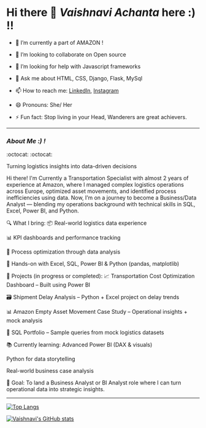 # Hi there 👋 _Vaishnavi Achanta_ here :) !!

- 🌱 I’m currently a part of AMAZON !

- 👯 I’m looking to collaborate on Open source
- 🤔 I’m looking for help with Javascript frameworks
- 💬 Ask me about HTML, CSS, Django, Flask, MySql
- 📫 How to reach me: [LinkedIn](https://www.linkedin.com/in/achantavaishnavi), [Instagram](https://www.instagram.com/marshmello_24_7/)
- 😄 Pronouns: She/ Her
- ⚡ Fun fact: Stop living in your Head, Wanderers are great achievers.

<hr>

### _About Me :) !_ 
:octocat:
:octocat:
<p>Turning logistics insights into data-driven decisions

Hi there! I'm Currently a Transportation Specialist with almost 2 years of experience at Amazon, where I managed complex logistics operations across Europe, optimized asset movements, and identified process inefficiencies using data. Now, I’m on a journey to become a Business/Data Analyst — blending my operations background with technical skills in SQL, Excel, Power BI, and Python.

🔍 What I bring:
📦 Real-world logistics data experience

📊 KPI dashboards and performance tracking

🔄 Process optimization through data analysis

🧮 Hands-on with Excel, SQL, Power BI & Python (pandas, matplotlib)

🚀 Projects (in progress or completed):
📈 Transportation Cost Optimization Dashboard – Built using Power BI

🗃️ Shipment Delay Analysis – Python + Excel project on delay trends

📊 Amazon Empty Asset Movement Case Study – Operational insights + mock analysis

🧰 SQL Portfolio – Sample queries from mock logistics datasets

📚 Currently learning:
Advanced Power BI (DAX & visuals)

Python for data storytelling

Real-world business case analysis

🎯 Goal:
To land a Business Analyst or BI Analyst role where I can turn operational data into strategic insights.</p>

<hr>
 
[![Top Langs](https://github-readme-stats.vercel.app/api/top-langs/?username=vaishnavityra712&layout=compact&theme=compact)](https://github.com/vaishnavityra712/github-readme-stats)

[![Vaishnavi's GitHub stats](https://github-readme-stats.vercel.app/api?username=vaishnavityra712&theme=synthwave)](https://github.com/vaishnavityra712/github-readme-stats)



<!--
**vaishnavityra712/vaishnavityra712** is a ✨ _special_ ✨ repository because its `README.md` (this file) appears on your GitHub profile.

Here are some ideas to get you started:

- 🔭 I’m currently working on ...
- 🌱 I’m currently learning ...
- 👯 I’m looking to collaborate on ...
- 🤔 I’m looking for help with ...
- 💬 Ask me about ...
- 📫 How to reach me: ...
- 😄 Pronouns: ...
- ⚡ Fun fact: ...


-->
